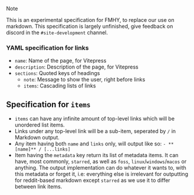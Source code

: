 > [!NOTE]
> This is an experimental specification for FMHY, to replace our use on markdown.
> This specification is largely unfinished, give feedback on discord in the `#site-development` channel.

### YAML specification for links

- `name`: Name of the page, for Vitepress
- `description`: Description of the page, for Vitepress
- `sections`: Quoted keys of headings
  - `note`: Message to show the user, right before links
  - `items`: Cascading lists of links

## Specification for `items`

- `items` can have any infinite amount of top-level links which will be unordered list items.
- Links under any top-level link will be a sub-item, seperated by `/` in Markdown output.
- Any item having both `name` and `links` only, will output like so: `- **[name]** / [...links]`
- Item having the `metadata` key return its list of metadata items. It can have, most commonly, `starred`, as well as `foss`, `linux`/`windows`/`macos` or anything. The output implementation can do whatever it wants to, with this metadata or forget it, i.e: everything else is irrelevant for outputting for reddit-based markdown except `starred` as we use it to differ between link items.
